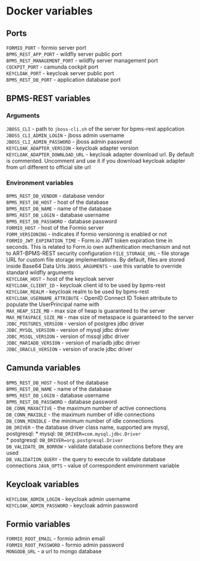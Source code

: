 # Docker variables

## Ports

`FORMIO_PORT` - formio server port <br/>
`BPMS_REST_APP_PORT` - wildfly server public port <br/>
`BPMS_REST_MANAGEMENT_PORT` - wildfly server management port <br/>
`COCKPIT_PORT` - camunda cockpit port <br/>
`KEYCLOAK_PORT` - keycloak server public port <br/>
`BPMS_REST_DB_PORT` - application database port

## BPMS-REST variables

### Arguments

`JBOSS_CLI` - path to `jboss-cli.sh` of the server for bpms-rest application <br/>
`JBOSS_CLI_ADMIN_LOGIN` - jboss admin username <br/>
`JBOSS_CLI_ADMIN_PASSWORD` - jboss admin password <br/>
`KEYCLOAK_ADAPTER_VERSION` - keycloak adapter version <br/>
`KEYCLOAK_ADAPTER_DOWNLOAD_URL` - keycloak adapter download url. By default is commented. Uncomment and use it if you download 
keycloak adapter from url different to official site url <br/>

### Environment variables

`BPMS_REST_DB_VENDOR` - database vendor <br/>
`BPMS_REST_DB_HOST` - host of the database <br/>
`BPMS_REST_DB_NAME` - name of the database <br/>
`BPMS_REST_DB_LOGIN` - database username <br/>
`BPMS_REST_DB_PASSWORD` - database password <br/>
`FORMIO_HOST` - host of the Formio server <br/>
`FORM_VERSIONING` - indicates if formio versioning is enabled or not <br/>
`FORMIO_JWT_EXPIRATION_TIME` - Form.io JWT token expiration time in seconds. This is related to Form.io own authentication mechanism and not to ART-BPMS-REST security configuration
`FILE_STORAGE_URL` - file storage URL for custom file storage implementations. By default, files are stored inside Base64 Data Urls
`JBOSS_ARGUMENTS` - use this variable to override standard wildfly arguments <br/>
`KEYCLOAK_HOST` - host of the keycloak server <br/>
`KEYCLOAK_CLIENT_ID` - keycloak client id to be used by bpms-rest <br/>
`KEYCLOAK_REALM` - keycloak realm to be used by bpms-rest <br/>
`KEYCLOAK_USERNAME_ATTRIBUTE` - OpenID Connect ID Token attribute to populate the UserPrincipal name with <br/>
`MAX_HEAP_SIZE_MB` - max size of heap is guaranteed to the server <br/>
`MAX_METASPACE_SIZE_MB` - max size of metaspace is guaranteed to the server <br/>
`JDBC_POSTGRES_VERSION` - version of postgres jdbc driver <br/>
`JDBC_MYSQL_VERSION` - version of mysql jdbc driver <br/>
`JDBC_MSSQL_VERSION` - version of mssql jdbc driver <br/>
`JDBC_MARIADB_VERSION` - version of mariadb jdbc driver <br/>
`JDBC_ORACLE_VERSION` - version of oracle jdbc driver <br/>

## Camunda variables

`BPMS_REST_DB_HOST` - host of the database <br/> 
`BPMS_REST_DB_NAME` - name of the database <br/>
`BPMS_REST_DB_LOGIN` - database username <br/>
`BPMS_REST_DB_PASSWORD` - database password <br/>
`DB_CONN_MAXACTIVE` - the maximum number of active connections <br/>
`DB_CONN_MAXIDLE` - the maximum number of idle connections <br/>
`DB_CONN_MINIDLE` - the minimum number of idle connections <br/>
`DB_DRIVER` - the database driver class name, supported are mysql, postgresql:
    * mysql: `DB_DRIVER=com.mysql.jdbc.Driver` <br/>
    * postgresql: `DB_DRIVER=org.postgresql.Driver` <br/>
`DB_VALIDATE_ON_BORROW` - validate database connections before they are used <br/>
`DB_VALIDATION_QUERY` - the query to execute to validate database connections 
`JAVA_OPTS` - value of correspondent environment variable

## Keycloak variables

`KEYCLOAK_ADMIN_LOGIN` - keycloak admin username <br/>
`KEYCLOAK_ADMIN_PASSWORD` - keycloak admin password <br/>

## Formio variables

`FORMIO_ROOT_EMAIL` - formio admin email <br/>
`FORMIO_ROOT_PASSWORD` - formio admin password <br/>
`MONGODB_URL` - a url to mongo database <br/>
